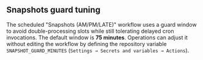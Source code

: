 ## Snapshots guard tuning

The scheduled "Snapshots (AM/PM/LATE)" workflow uses a guard window to avoid
double-processing slots while still tolerating delayed cron invocations. The
default window is **75 minutes**. Operations can adjust it without editing the
workflow by defining the repository variable `SNAPSHOT_GUARD_MINUTES`
(`Settings → Secrets and variables → Actions`).
